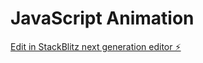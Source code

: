 # JavaScript Animation

[Edit in StackBlitz next generation editor ⚡️](https://stackblitz.com/~/github.com/eastcoastdeveloper/javascript-animation)
